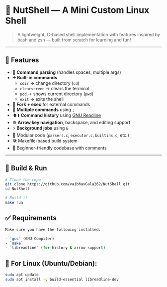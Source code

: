 # 🐚 NutShell — A Mini Custom Linux Shell

> A lightweight, C-based shell implementation with features inspired by bash and zsh — built from scratch for learning and fun!

---

## 🚀 Features

- 📜 **Command parsing** (handles spaces, multiple args)
- ➕ **Built-in commands**
  - `cdir` → change directory (`cd`)
  - `clearscreen` → clears the terminal
  - `pcd` → shows current directory (`pwd`)
  - `exit` → exits the shell
- 🔄 **Fork + exec** for external commands
- 🧵 **Multiple commands** using `;`
- ⬆️⬇️ **Command history** using [GNU Readline](https://tiswww.case.edu/php/chet/readline/rltop.html)
- ⚙️ **Arrow key navigation**, backspace, and editing support
- ⚡ **Background jobs** using `&`
- 📄 Modular code (`parsers.c`, `executor.c`, `builtins.c`, etc.)
- 🛠️ Makefile-based build system
- 🧠 Beginner-friendly codebase with comments

---

## 🧰 Build & Run

```bash
# Clone the repo
git clone https://github.com/vaibhavGala262/NutShell.git
cd NutShell

# Build it
make run

```

## ✅ Requirements

```bash
Make sure you have the following installed:

- `gcc` (GNU Compiler)
- `make`
- `libreadline` (for history & arrow support)


```

## 🐧 For Linux (Ubuntu/Debian):

```bash
sudo apt update
sudo apt install -y build-essential libreadline-dev
```
